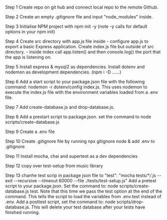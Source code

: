 Step 1
Create repo on git hub and connect local repo to the remote Github.

Step 2
Create an empty .gitignore file and input "node_modules" inside.

Step 3
Initialise NPM project with npm init -y (note -y calls for default options in your npm init)

Step 4
Create src directory with app.js file inside - configure app.js to export a basic Express application.
Create index.js file but outside of src directory. - inside index call app.listen() and then console.log() the port that the app is listening on.

Step 5
Install express & mysql2 as dependencies.
Install dotenv and nodemon as development dependencies. (npm i -D ......)

Step 6
Add a start script to your package.json file with the following command: nodemon -r dotenv/config index.js. This uses nodemon to execute the index.js file with the environment variables loaded from a .env file.

Step 7
Add create-database.js and drop-database.js.

Step 8
Add a prestart script to package.json. set the command to node scripts/create-database.js

Step 9
Create a .env file

Step 10
Create .gitignore file by running npx gitignore node & add .env to .gitignore

Step 11
Install mocha, chai and supertest as a dev dependencies

Step 12
copy over test-setup from music library

Step 13
chanhe test scrip in package json file to "test": "mocha tests/\*_/_.js --exit --recursive --timeout 60000 --file ./tests/test-setup.js"
Add a pretest script to your package.json. Set the command to: node scripts/create-database.js test. Note that this time we pass the test option at the end of the command. This tells the script to load the variables from .env.test instead of .env.
Add a posttest script, set the command to: node scripts/drop-database.js. This will delete your test database after your tests have finished running.

